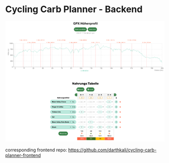# Cycling Carb Planner - Backend

![CyclingCarbPlanner.png](assets%2FCyclingCarbPlanner.png)

corresponding frontend repo: https://github.com/darthkali/cycling-carb-planner-frontend
